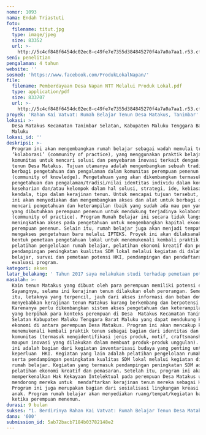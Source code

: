 ```yaml
---
nomor: 1093
nama: Endah Triastuti
foto:
  filename: titut.jpg
  type: image/jpeg
  size: 83352
  url: >-
    http://5c4cf848f6454dc02ec8-c49fe7e7355d384845270f4a7a0a7aa1.r53.cf2.rackcdn.com/fdbd4742-b1f7-4e32-bf2a-2fde027ae8f8/titut.jpg
seni: penelitian
pengalaman: 4 tahun
website: ''
sosmed: 'https://www.facebook.com/ProdukLokalNapan/'
file:
  filename: Pemberdayaan Desa Napan NTT Melalui Produk Lokal.pdf
  type: application/pdf
  size: 833707
  url: >-
    http://5c4cf848f6454dc02ec8-c49fe7e7355d384845270f4a7a0a7aa1.r53.cf2.rackcdn.com/8147f1d3-9704-4433-b2ea-f0e781db1280/Pemberdayaan%20Desa%20Napan%20NTT%20Melalui%20Produk%20Lokal.pdf
proyek: 'Rahan Kai Vatvat: Rumah Belajar Tenun Desa Matakus, Tanimbar'
lokasi: >-
  Desa Matakus Kecamatan Tanimbar Selatan, Kabupaten Maluku Tenggara Barat,
  Maluku
lokasi_id: ''
deskripsi: >-
  Program ini akan mengembangkan rumah belajar sebagai wadah memulai tradisi
  ‘kolaborasi’ (community of practice), yang menggunakan praktik belajar dalam
  komunitas untuk mencari solusi dan penyebaran inovasi terkait dengan kerajinan
  tenun Desa Matakus. Tujuan utamanya adalah mengembangkan sebuah tradisi
  berbagi pengetahuan dan pengalaman dalam komunitas perempuan penenun
  (community of knowledge). Pengetahuan yang akan dikembangkan termasuk
  pengetahuan dan pengalaman/tradisi/nilai identitas individu dalam konteks
  keseharian dan/atau kelompok dalam hal solusi, strategi, ide, kebiasaan,
  kendala, tips dalam kerajinan tenun. Untuk mencapai tujuan tersebut, program
  ini akan menyediakan dan mengembangkan akses dan alat untuk berbagi dan
  mencari pengetahuan dan keterampilan (baik yang sudah ada mau pun yang baru),
  yang dibutuhkan perempuan penenun untuk mendukung terjadinya kolaborasi
  (community of practice). Program Rumah Belajar ini secara tidak langsung akan
  meningkatkan akses pada pengetahuan untuk mengembangkan kapital ekonomi
  perempuan penenun. Selain itu, rumah belajar juga akan menjadi tempat belajar
  mengakses pengetahuan baru melalui IPTEKS. Proyek ini akan dilaksanakan dalam
  bentuk pemetaan pengetahuan lokal untuk menemukenali kembali praktik tenun,
  pelatihan pengelolaan rumah belajar, pelatihan ekonomi kreatif dan pemasaran,
  pendampingan peningkatan kualitas SDM lokal melalui kegiatan di dalam rumah
  belajar, survei dan pemetaan potensi HKI, pendampingan dan pendaftaran HKI dan
  evaluasi program.
kategori: akses
latar_belakang: ' Tahun 2017 saya melakukan studi terhadap pemetaan potensi ekonomi perempuan di daerah rural (salah satunya di Desa Matakus) menggunakan dana dari APEC Women in Research Fellowship. Hasil studi menunjukkan bahwa walaupun perempuan Desa Matakus memiliki potensi besar dalam perekonomian kreatif melalui kerajinan tenun, namun potensi ini menghadapi sejumlah tantangan. Tantangan tersebut, antara lain: akses transportasi yang terbatas dan mahal (untuk pelatihan/pembelian barang/transaksi), tidak punya pengetahuan untuk menjalin hubungan dengan mitra sehingga kerajinan tenun merupakan usaha individu, belum ada inventarisasi budaya (dalam hal kerajinan tenun), peran domestik perempuan dan minimnya akses terhadap informasi/pengetahuan terkait kerajinan tenun.  Padahal, pengetahuan dalam komunitas merupakan modal intelektual yang penting (Bobrow dan Whalen, 2002), dalam meningkatkan kolaborasi ekonomi (Lave dan Wanger, 1991). Pengetahuan komunitas seringkali tidak terungkap dan terdokumentasikan karena berupa perilaku, gagasan verbal, dan strategi para anggota komunitas yang bersumber pada solusi keseharian dan bersifat praktikal,  berakar kuat pada pengalaman individu dan budaya komunitas (contohnya Senge et al., 1999). Praktik dan pengalaman kerajinan tenun - merupakan salah satu pengetahuan lokal yang jarang didokumentasikan sehingga sulit dikembangkan dan berpotensi untuk punah. Dengan keragaman tenun di Indonesia, perlu dikembangkan sebuah sistem untuk mulai mendokumentasikan praktik kerajinan tenun, dapat dimulai dengan membangun rumah belajar bagi penenun.'
masalah: >-
  Kain tenun Matakus yang dibuat oleh para perempuan memiliki potensi ekonomi.
  Sayangnya, selama ini kerajinan tenun dilakukan oleh perorangan. Sementara
  itu, letaknya yang terpencil, jauh dari akses informasi dan beban domestik
  menyebabkan kerajinan tenun Matakus kurang berkembang dan berpotensi punah.
  Karenanya perlu dikembangkan sistem akses pengetahuan dan keterampilan tenun
  yang berpihak para konteks perempuan di Desa  Matakus Kecamatan Tanimbar
  Selatan Kabupaten Maluku Tenggara Barat Maluku yang dapat mendukung kolaborasi
  ekonomi di antara perempuan Desa Matakus. Program ini akan mencakup kegiatan
  menemukenali kembali praktik tenun sebagai bagian dari identitas dan budaya
  komunitas (termasuk mengidentifikasi jenis produk, motif, craftsmanship,
  maupun inovasi yang dilakukan dalam membuat produk-produk unggulan). Kegiatan
  ini adalah bagian dari kegiatan inventarisasi budaya yang penting untuk
  keperluan  HKI. Kegiatan yang lain adalah pelatihan pengelolaan rumah belajar
  serta pendampingan peningkatan kualitas SDM lokal melalui kegiatan di dalam
  rumah belajar. Kegiatan yang termasuk pendampingan peningkatan SDM adalah
  pelatihan ekonomi kreatif dan pemasaran. Setelah itu, program ini akan
  memperkenalkan Hak Kekayaan Intelektual pada perempuan Desa Matakus untuk
  mendorong mereka untuk  mendaftarkan kerajinan tenun mereka sebagai HKI.
  Program ini juga merupakan bagian dari sosialisasi lingkungan kreasi ramah
  anak. Program rumah belajar akan menyediakan ruang/tempat/kegiatan bagi anak
  ketika perempuan menenun. 
durasi: 9 bulan
sukses: "1. Berdirinya Rahan Kai Vatvat: Rumah Belajar Tenun Desa Matakus, Tanimbar dan mendaftarkan pada google maps (sehingga dapat mengajukan bantuan buku-buku pada Perpustakaan Nasional)\r\n2. hasil survei inventarisasi kerajinan tenun dalam bentuk buku laporan\r\n3. terjadinya kegiatan menenun bersama di Rahan Kai Vatvat, sedikitnya seminggu sekali selama dua bulan berturut turut (termasuk kehadiran untuk mengikuti 4 kali pelatihan terkait ekonomi kreatif)\r\n4. perempuan penenun di Desa Matakus dapat mencari informasi tentang pengetahuan dan keterampilan tenun lewat internet. \r\n5. Keinginan untuk mendaftarkan karya tenun untuk mendapatkan HKI"
dana: '600'
submission_id: 5ab72bacb7184b03782148e2
---
```

